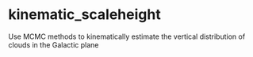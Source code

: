 # kinematic_scaleheight
Use MCMC methods to kinematically estimate the vertical distribution of clouds in the Galactic plane
